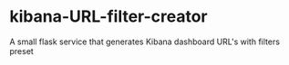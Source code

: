 # kibana-URL-filter-creator
A small flask service that generates Kibana dashboard URL's with filters preset

